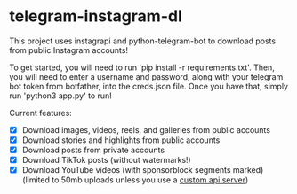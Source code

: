 # telegram-instagram-dl
This project uses instagrapi and python-telegram-bot to download posts from public Instagram accounts!

To get started, you will need to run 'pip install -r requirements.txt'. Then, you will need to enter a username and password, along with your telegram bot token from botfather, into the creds.json file.
Once you have that, simply run 'python3 app.py' to run!

Current features:
- [x] Download images, videos, reels, and galleries from public accounts
- [x] Download stories and highlights from public accounts
- [x] Download posts from private accounts
- [x] Download TikTok posts (without watermarks!)
- [x] Download YouTube videos (with sponsorblock segments marked) (limited to 50mb uploads unless you use a [custom api server](https://github.com/tdlib/telegram-bot-api))
